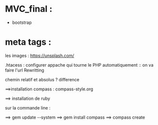 # MVC_final :

* bootstrap

# meta tags : 



les images : https://unsplash.com/

.htacess : configurer appache qui tourne le PHP automatiquement :: on va faire l'url Rewritting

chemin relatif et absolus ? difference



==>installation compass : compass-style.org

==> installation de  ruby 

sur la commande line :

==> gem update --system 
==> gem install compass
==> compass create